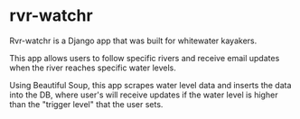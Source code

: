 # rvr-watchr

Rvr-watchr is a Django app that was built for whitewater kayakers. 

This app allows users to follow specific rivers and receive email updates when the river reaches specific water levels.

Using Beautiful Soup, this app scrapes water level data and inserts the data into the DB, where user's will receive updates
if the water level is higher than the "trigger level" that the user sets. 

